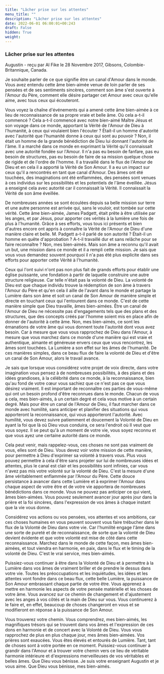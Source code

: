 ```yaml
---
title: "Lâcher prise sur les attentes"
menu_title: ""
description: "Lâcher prise sur les attentes"
date: 2022-06-01 06:00:01+00:243
draft: False
hidden: True
weight:
---
```

### Lâcher prise sur les attentes

Augustin - reçu par Al Fike le 28 Novembre 2017, Gibsons, Colombie-Britannique, Canada.

Je souhaite parler de ce que signifie être un canal d'Amour dans le monde. Vous avez entendu cette âme bien-aimée venue de loin parler de ses pensées et de ses sentiments sincères, comment son âme s'est ouverte à l'Amour du Père, comment elle désire partager cet Amour avec ceux qu'elle aime, avec tous ceux qui écouteront.

Vous voyez la chaîne d'événements qui a amené cette âme bien-aimée à ce lieu de reconnaissance de sa propre vraie et belle âme. Où cela a-t-il commencé ? Cela a-t-il commencé avec notre bien-aimé Maître Jésus et son voyage dans ce monde, apportant la Vérité de l'Amour de Dieu à l'humanité, à ceux qui voulaient bien l'écouter ? Était-il un homme d'autorité avec l'autorité que l'humanité donne à ceux qui sont au pouvoir ? Non, il était un homme de la grande bénédiction de Dieu lui donnant l'autorité de l'âme. Il a marché dans ce monde en exprimant la Vérité qu'il connaissait avec une autorité fondée sur l'Amour. Il n'a pas eu besoin de fanfare, pas eu besoin de structures, pas eu besoin de faire de sa mission quelque chose de rigide et de l'ordre de l'homme. Il a travaillé dans le flux de l'Amour de Dieu et en cela il a apporté la Vérité de Son Amour. Il a eu un impact sur ceux qu'il a rencontrés en tant que canal d'Amour. Des âmes ont été touchées, des imaginations ont été enflammées, des pensées sont venues à ces individus sur les possibilités et les potentiels de l'âme éveillée. Jésus a enseigné cela avec autorité car il connaissait la Vérité. Il connaissait la Vérité de son âme éveillée.

De nombreuses années se sont écoulées depuis sa belle mission sur terre et une autre personne est arrivée qui, sans le vouloir, est tombée sur cette vérité. Cette âme bien-aimée, James Padgett, était prête à être utilisée par les anges, et par Jésus, pour apporter ces vérités à la lumière une fois de plus à l'humanité. Grâce à ses efforts, vous tous ici présents et bien d'autres encore ont appris à connaître la Vérité de l'Amour de Dieu d'une manière claire et belle. M. Padgett a-t-il parlé de son autorité ? Était-il un homme en quête d'approbation ? A-t-il travaillé dur et sans relâche pour se faire reconnaître ? Non, mes bien-aimés. Mais son âme a reconnu qu'il avait un but, une mission dans ce monde et il a rempli cette mission. Je sais que vous vous demandez souvent pourquoi il n'a pas été plus explicite dans ses efforts pour apporter cette Vérité à l'humanité. 

Ceux qui l'ont suivi n'ont pas non plus fait de grands efforts pour établir une église puissante, une fondation à partir de laquelle construire une autre structure religieuse. Car telle n'était pas la volonté de Dieu. La volonté de Dieu est que chaque individu trouve la rédemption de son âme à travers l'Amour du Père et qu'en cela il aille de l'avant dans le monde et partage la Lumière dans son âme et soit un canal de Son Amour de manière simple et directe en touchant ceux qui l'entourent dans ce monde. C'est de cette manière simple que Dieu travaille, âmes bien-aimées. Être un canal de l'Amour de Dieu ne nécessite pas d'engagements tels que des plans et des structures, que des concepts créés par l'homme soient mis en place afin de donner de l'autorité à cette âme. Non, mes bien-aimés, ce sont les émanations de votre âme qui vous donnent toute l'autorité dont vous avez besoin. Car à mesure que vous vous rapprochez de Dieu dans l'Amour, à mesure que vous marchez dans ce monde d'une manière qui est vraie et authentique, aimante et généreuse envers ceux que vous rencontrez, les âmes sont touchées. La Lumière a son effet sur les âmes de l'humanité. De ces manières simples, dans ce beau flux de faire la volonté de Dieu et d'être un canal de Son Amour, alors le travail avance.

Je sais que lorsque vous considérez votre projet de voix directe, dans votre imagination vous pensez à de nombreuses possibilités, à des plans et des idées grandioses, à la célébrité dans ce monde, à la reconnaissance, bien qu'au fond de votre cœur vous sachiez que ce n'est pas ce que vous désirez vraiment. Il est important de reconnaître ces parties de vous-même qui ont un besoin profond d'être reconnues dans le monde. Chacun de vous a cela, mes bien-aimés, à un certain degré et cela vous motive à un certain degré. Mais pour être un canal de l'Amour de Dieu, il faut marcher dans ce monde avec humilité, sans anticiper et planifier des situations qui vous apporteront la reconnaissance, qui vous apporteront l'autorité. Avec humilité, vous devez suivre patiemment et doucement la Volonté de Dieu en ayant la foi que là où Dieu vous conduira, ce sera l'endroit où Il veut que vous soyez. Il se peut qu'à un moment de votre vie, vous soyez reconnu et que vous ayez une certaine autorité dans ce monde. 

Cela peut venir, mais rappelez-vous, ces choses ne sont pas vraiment de vous, elles sont de Dieu. Vous devez voir votre mission de cette manière, pour permettre à Dieu d'exprimer sa volonté à travers vous. Plus vous pouvez permettre à cela d'être sans projeter sur lui de nombreuses idées et attentes, plus le canal est clair et les possibilités sont infinies, car vous n'avez pas mis votre volonté sur la volonté de Dieu. C'est la mesure d'une âme véritablement enflammée par l'Amour du Père. Cette douce persistance à avancer dans cette Lumière et à exprimer l'Amour dans chaque aspect de votre être et de votre vie apportera de nombreuses bénédictions dans ce monde. Vous ne pouvez pas anticiper ce qui vient, âmes bien-aimées. Vous pouvez seulement avancer jour après jour dans la prière et la foi sincères, dans l'expression de vos âmes à chaque instant que la vie vous donne.

Considérez vos actions ou vos pensées, vos attentes et vos ambitions, car ces choses humaines en vous peuvent souvent vous faire trébucher dans le flux de la Volonté de Dieu dans votre vie. Car l'humilité engage l'âme dans une sorte de pureté et de reconnaissance, de sorte que la volonté de Dieu devient évidente et que votre volonté est mise de côté dans cette reconnaissance. Marchez dans le monde de cette façon, mes âmes bien-aimées, et tout viendra en harmonie, en paix, dans le flux et le timing de la volonté de Dieu. C'est le vrai service, mes bien-aimés.

Puissiez-vous continuer à être dans la Volonté de Dieu et à permettre à la Lumière dans vos âmes de vraiment briller et de prendre le dessus dans votre vie. Toutes les préoccupations et les inquiétudes, les idées et les attentes vont fondre dans ce beau flux, cette belle Lumière, la puissance de Son Amour embrassant chaque partie de votre être. Vous apprenez à mettre en harmonie les aspects de votre pensée matérielle et les choses de votre âme. Vous avancez sur ce chemin de changement et d'ajustement avec les anges à vos côtés et la main de Dieu sur vous. Vous continuerez à le faire et, en effet, beaucoup de choses changeront en vous et se modifieront en réponse à la puissance de Son Amour.

Vous trouverez votre chemin. Vous comprendrez, mes bien-aimés, les magnifiques trésors qui se trouvent dans vos âmes et l'expression de ces dons en harmonie et de concert avec la Volonté de Dieu. Vous vous rapprochez de plus en plus chaque jour, mes âmes bien-aimées. Vos prières sont exaucées. Vous êtes élevés et entourés de Lumière. Tant, tant de choses sont à votre portée en ce moment. Puissiez-vous continuer à grandir dans l'Amour et à trouver votre chemin vers ce lieu de véritable harmonie intérieure et d'expressions merveilleuses de vos véritables et belles âmes. Que Dieu vous bénisse. Je suis votre enseignant Augustin et je vous aime. Que Dieu vous bénisse, mes bien-aimés.
